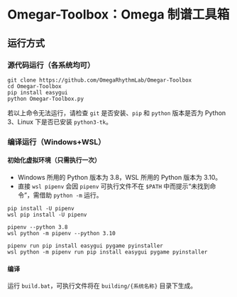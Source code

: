 # Omegar-Toolbox：Omega 制谱工具箱

## 运行方式

### 源代码运行（各系统均可）

```shell
git clone https://github.com/OmegaRhythmLab/Omegar-Toolbox
cd Omegar-Toolbox
pip install easygui
python Omegar-Toolbox.py
```

若以上命令无法运行，请检查 `git` 是否安装、`pip` 和 `python` 版本是否为 Python 3、Linux 下是否已安装 `python3-tk`。

### 编译运行（Windows+WSL）

#### 初始化虚拟环境（只需执行一次）

- Windows 所用的 Python 版本为 3.8，WSL 所用的 Python 版本为 3.10。
- 直接 `wsl pipenv` 会因 `pipenv` 可执行文件不在 `$PATH` 中而提示“未找到命令”，需借助 `python -m` 运行。

```shell
pip install -U pipenv
wsl pip install -U pipenv

pipenv --python 3.8
wsl python -m pipenv --python 3.10

pipenv run pip install easygui pygame pyinstaller
wsl python -m pipenv run pip install easygui pygame pyinstaller
```

#### 编译

运行 `build.bat`，可执行文件将在 `building/{系统名称}` 目录下生成。
